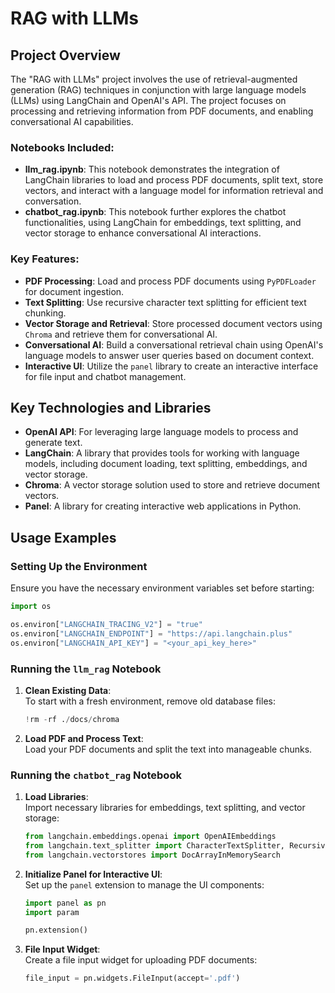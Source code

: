 # RAG with LLMs

## Project Overview

The "RAG with LLMs" project involves the use of retrieval-augmented generation (RAG) techniques in conjunction with large language models (LLMs) using LangChain and OpenAI's API. The project focuses on processing and retrieving information from PDF documents, and enabling conversational AI capabilities.

### Notebooks Included:

- **llm_rag.ipynb**: This notebook demonstrates the integration of LangChain libraries to load and process PDF documents, split text, store vectors, and interact with a language model for information retrieval and conversation.
- **chatbot_rag.ipynb**: This notebook further explores the chatbot functionalities, using LangChain for embeddings, text splitting, and vector storage to enhance conversational AI interactions.

### Key Features:

- **PDF Processing**: Load and process PDF documents using `PyPDFLoader` for document ingestion.
- **Text Splitting**: Use recursive character text splitting for efficient text chunking.
- **Vector Storage and Retrieval**: Store processed document vectors using `Chroma` and retrieve them for conversational AI.
- **Conversational AI**: Build a conversational retrieval chain using OpenAI's language models to answer user queries based on document context.
- **Interactive UI**: Utilize the `panel` library to create an interactive interface for file input and chatbot management.

## Key Technologies and Libraries

- **OpenAI API**: For leveraging large language models to process and generate text.
- **LangChain**: A library that provides tools for working with language models, including document loading, text splitting, embeddings, and vector storage.
- **Chroma**: A vector storage solution used to store and retrieve document vectors.
- **Panel**: A library for creating interactive web applications in Python.

## Usage Examples

### Setting Up the Environment

Ensure you have the necessary environment variables set before starting:

```python
import os

os.environ["LANGCHAIN_TRACING_V2"] = "true"
os.environ["LANGCHAIN_ENDPOINT"] = "https://api.langchain.plus"
os.environ["LANGCHAIN_API_KEY"] = "<your_api_key_here>"
```

### Running the `llm_rag` Notebook

1. **Clean Existing Data**:  
   To start with a fresh environment, remove old database files:
   ```python
   !rm -rf ./docs/chroma
   ```

2. **Load PDF and Process Text**:  
   Load your PDF documents and split the text into manageable chunks.

### Running the `chatbot_rag` Notebook

1. **Load Libraries**:  
   Import necessary libraries for embeddings, text splitting, and vector storage:
   ```python
   from langchain.embeddings.openai import OpenAIEmbeddings
   from langchain.text_splitter import CharacterTextSplitter, RecursiveCharacterTextSplitter
   from langchain.vectorstores import DocArrayInMemorySearch
   ```

2. **Initialize Panel for Interactive UI**:  
   Set up the `panel` extension to manage the UI components:
   ```python
   import panel as pn
   import param

   pn.extension()
   ```

3. **File Input Widget**:  
   Create a file input widget for uploading PDF documents:
   ```python
   file_input = pn.widgets.FileInput(accept='.pdf')
   ```

